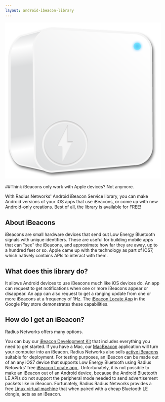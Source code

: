 ```yaml
---
layout: android-ibeacon-library
---
```


<div>
<img src="images/ibeacon.png" class="ibeacon">
<div class="pull-right">

##Think iBeacons only work with Apple devices?  Not anymore.

With Radius Networks' Android iBeacon Service library, you can make Android versions of your iOS apps that use iBeacons, or come up with new Android-only creations.  Best of all, the library is available for FREE!  

</div>
</div>

## About iBeacons

iBeacons are small hardware devices that send out Low Energy Bluetooth signals with unique identifiers.
These are useful for building mobile apps that can "see" the iBeacons, and approximate how far they are away, 
up to a hundred feet or so.
Apple came up with the technology as part of iOS7, which natively contains APIs to interact with them. 

## What does this library do?

It allows Android devices to use iBeacons much like iOS devices do.  An app can request to get notifications when one
or more iBeacons appear or disappear.  An app can also request to get a ranging update from one or more iBeacons
at a frequency of 1Hz.  The [iBeacon Locate App](https://play.google.com/store/apps/details?id=com.radiusnetworks.ibeaconlocate&hl=en) in the Google Play store demonstrates these capabilities.

## How do I get an iBeacon?

Radius Networks offers many options.

You can buy our [iBeacon Development Kit](http://developer.radiusnetworks.com/ibeacon/ibeacon-development-kit.html) that includes everything you need to get started.  If you have a Mac, our [MacBeacon](http://www.radiusnetworks.com/macbeacon-app.html) application will turn your computer into an iBeacon.
Radius Networks also sells [active iBeacons](http://www.radiusnetworks.com/ibeacon.html) suitable for deployment.   For testing purposes, an iBeacon can be made out of an any iOS7 device that supports Low Energy Bluetooth using
Radius Netowrks' free [iBeacon Locate app ](https://itunes.apple.com/us/app/ibeacon-locate/id738709014). 
Unfortunately, it is not possible to make an iBeacon out of an Android device, because the Android Bluetooth LE APIs do not support the peripheral mode needed  to send advertisement packets like in iBeacon.  Fortunately, Radius
Radius Networks provides a free [Linux virtual machine](http://developer.radiusnetworks.com/ibeacon/virtual.html) that when paired with a cheap Bluetooth LE dongle, acts as an iBeacon.   

